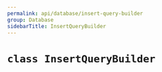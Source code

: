 ```yaml
---
permalink: api/database/insert-query-builder
group: Database
sidebarTitle: InsertQueryBuilder
---
```


# `class InsertQueryBuilder`

